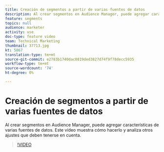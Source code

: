 ```yaml
---
title: Creación de segmentos a partir de varias fuentes de datos
description: Al crear segmentos en Audience Manager, puede agregar características de varias fuentes de datos. Este vídeo muestra cómo hacerlo y analiza otros ajustes que deben tenerse en cuenta.
feature: segments
topics: null
audience: marketer
activity: use
doc-type: feature video
team: Technical Marketing
thumbnail: 37713.jpg
kt: 5867
translation-type: tm+mt
source-git-commit: e2783b1740dac0819ded3827d74f9f78decc5935
workflow-type: tm+mt
source-wordcount: '74'
ht-degree: 0%

---
```



# Creación de segmentos a partir de varias fuentes de datos

Al crear segmentos en Audience Manager, puede agregar características de varias fuentes de datos. Este vídeo muestra cómo hacerlo y analiza otros ajustes que deben tenerse en cuenta.

>[!VIDEO](https://video.tv.adobe.com/v/37713/?quality=12&learn=on)
